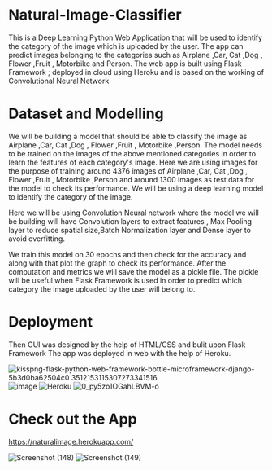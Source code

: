 # Natural-Image-Classifier
This is a Deep Learning Python Web Application that will be used to identify the category of the image which is uploaded by the user.
The app can predict images belonging to the categories such as Airplane ,Car, Cat ,Dog , Flower ,Fruit , Motorbike and Person.
The web app is built using Flask Framework ; deployed in cloud using Heroku and is based on the working of Convolutional Neural Network

# Dataset and Modelling

We will be building a model that should be able to classify the image as Airplane ,Car, Cat ,Dog , Flower ,Fruit , Motorbike ,Person.
The model needs to be trained on the images of the above mentioned categories in order to learn the features of each category's image.
Here we are using images for the purpose of training  around 4376 images of Airplane ,Car, Cat ,Dog , Flower ,Fruit , Motorbike ,Person and around 1300 images as  test data for  the model to check its performance. We will be using a deep learning model to identify the category of the image.

Here we will be using Convolution Neural network where the model we will be building will have Convolution layers to extract features , Max Pooling layer to reduce spatial size,Batch Normalization layer and Dense layer to avoid overfitting.

We train this model on 30 epochs and then check for the accuracy and along with that plot the graph to check its performance.
After the computation and metrics we will save the model  as a pickle file. The pickle will be useful when Flask Framework is used in order to predict which category the image uploaded by the user will belong to.

# Deployment
Then GUI was designed by the help of HTML/CSS and  bulit upon Flask Framework 
The app was deployed in web with the help of Heroku.

![kisspng-flask-python-web-framework-bottle-microframework-django-5b3d0ba62504c0 3512153115307273341516](https://user-images.githubusercontent.com/76935226/140600271-dc46a85c-1f1e-406e-9231-4e8dd43cdf8f.jpg)
![image](https://user-images.githubusercontent.com/76935226/140600298-11b355f2-f0f1-453a-a860-a984817597b5.png)
![Heroku](https://user-images.githubusercontent.com/76935226/150635269-942c1bb7-f006-4e79-91d7-3894f9c44086.png)
![0_py5zo1OGahLBVM-o](https://user-images.githubusercontent.com/76935226/150635279-2fe7e103-ac79-4f91-a427-bf47508bd6c6.gif)


# Check out the App
https://naturalimage.herokuapp.com/

![Screenshot (148)](https://user-images.githubusercontent.com/76935226/140600398-4837be8f-1861-418b-be4e-a48c47a9b927.png)
![Screenshot (149)](https://user-images.githubusercontent.com/76935226/140600400-c47e9982-9fd6-4ce4-a002-381e764f1639.png)











